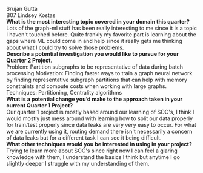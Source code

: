 Srujan Gutta    
B07 Lindsey Kostas    
**What is the most interesting topic covered in your domain this quarter?**    
Lots of the graph-ml stuff has been really interesting to me since it is a topic I haven't touched before. Quite frankly my favorite part is learning about the gaps where ML could come in and help since it really gets me thinking about what I could try to solve those problems.    
**Describe a potential investigation you would like to pursue for your Quarter 2 Project.**    
Problem: Partition subgraphs to be representative of data during batch processing
Motivation: Finding faster ways to train a graph neural network by finding representative subgraph partitions that can help with memory constraints and compute costs when working with large graphs.
Techniques: Partitioning, Centrality algorithms  
**What is a potential change you’d make to the approach taken in your current Quarter 1 Project?**  
Our quarter 1 project is mostly based around our learning of SOC's, I think I would mostly just mess around with learning how to split our data properly for train/test properly since data leaks are very very easy to occur. For what we are currently using it, routing demand there isn't necessarily a concern of data leaks but for a different task I can see it being difficult.   
**What other techniques would you be interested in using in your project?**    
Trying to learn more about SOC's since right now I can feel a glaring knowledge with them, I understand the basics I think but anytime I go slightly deeper I struggle with my understanding of them.  
